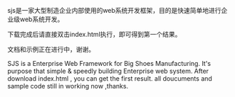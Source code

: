 sjs是一家大型制造企业内部使用的web系统开发框架，目的是快速简单地进行企业级web系统开发。

下载完成后请直接双击index.html执行，即可得到第一个结果。

文档和示例正在进行中，谢谢。

SJS is a Enterprise Web Framework for Big Shoes Manufacturing. It's purpose that simple & speedly building Enterprise web system.
After download index.html , you can get the first result.
all doucuments and sample code still in working now ,thanks.
